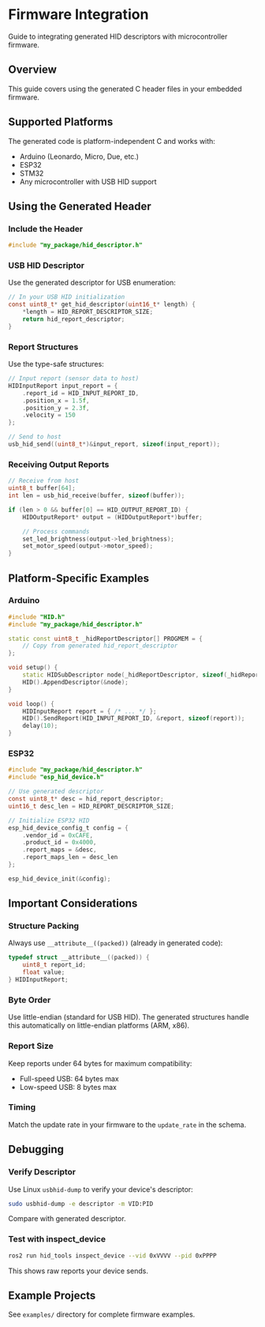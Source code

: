 # Firmware Integration

Guide to integrating generated HID descriptors with microcontroller firmware.

## Overview

This guide covers using the generated C header files in your embedded firmware.

## Supported Platforms

The generated code is platform-independent C and works with:
- Arduino (Leonardo, Micro, Due, etc.)
- ESP32
- STM32
- Any microcontroller with USB HID support

## Using the Generated Header

### Include the Header

```c
#include "my_package/hid_descriptor.h"
```

### USB HID Descriptor

Use the generated descriptor for USB enumeration:

```c
// In your USB HID initialization
const uint8_t* get_hid_descriptor(uint16_t* length) {
    *length = HID_REPORT_DESCRIPTOR_SIZE;
    return hid_report_descriptor;
}
```

### Report Structures

Use the type-safe structures:

```c
// Input report (sensor data to host)
HIDInputReport input_report = {
    .report_id = HID_INPUT_REPORT_ID,
    .position_x = 1.5f,
    .position_y = 2.3f,
    .velocity = 150
};

// Send to host
usb_hid_send((uint8_t*)&input_report, sizeof(input_report));
```

### Receiving Output Reports

```c
// Receive from host
uint8_t buffer[64];
int len = usb_hid_receive(buffer, sizeof(buffer));

if (len > 0 && buffer[0] == HID_OUTPUT_REPORT_ID) {
    HIDOutputReport* output = (HIDOutputReport*)buffer;

    // Process commands
    set_led_brightness(output->led_brightness);
    set_motor_speed(output->motor_speed);
}
```

## Platform-Specific Examples

### Arduino

```cpp
#include "HID.h"
#include "my_package/hid_descriptor.h"

static const uint8_t _hidReportDescriptor[] PROGMEM = {
    // Copy from generated hid_report_descriptor
};

void setup() {
    static HIDSubDescriptor node(_hidReportDescriptor, sizeof(_hidReportDescriptor));
    HID().AppendDescriptor(&node);
}

void loop() {
    HIDInputReport report = { /* ... */ };
    HID().SendReport(HID_INPUT_REPORT_ID, &report, sizeof(report));
    delay(10);
}
```

### ESP32

```c
#include "my_package/hid_descriptor.h"
#include "esp_hid_device.h"

// Use generated descriptor
const uint8_t* desc = hid_report_descriptor;
uint16_t desc_len = HID_REPORT_DESCRIPTOR_SIZE;

// Initialize ESP32 HID
esp_hid_device_config_t config = {
    .vendor_id = 0xCAFE,
    .product_id = 0x4000,
    .report_maps = &desc,
    .report_maps_len = desc_len
};

esp_hid_device_init(&config);
```

## Important Considerations

### Structure Packing

Always use `__attribute__((packed))` (already in generated code):

```c
typedef struct __attribute__((packed)) {
    uint8_t report_id;
    float value;
} HIDInputReport;
```

### Byte Order

Use little-endian (standard for USB HID). The generated structures handle this automatically on little-endian platforms (ARM, x86).

### Report Size

Keep reports under 64 bytes for maximum compatibility:
- Full-speed USB: 64 bytes max
- Low-speed USB: 8 bytes max

### Timing

Match the update rate in your firmware to the `update_rate` in the schema.

## Debugging

### Verify Descriptor

Use Linux `usbhid-dump` to verify your device's descriptor:

```bash
sudo usbhid-dump -e descriptor -m VID:PID
```

Compare with generated descriptor.

### Test with inspect_device

```bash
ros2 run hid_tools inspect_device --vid 0xVVVV --pid 0xPPPP
```

This shows raw reports your device sends.

## Example Projects

See `examples/` directory for complete firmware examples.
